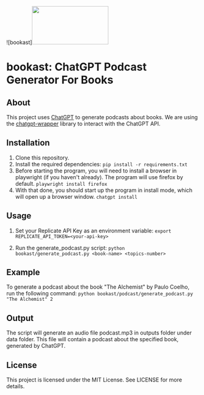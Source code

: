 ![bookast]<img src=https://user-images.githubusercontent.com/57623556/212183761-79985c04-6a2d-4b3d-8a75-2f6fdcb19d3a.png width="200" height="100">
# bookast: ChatGPT Podcast Generator For Books

## About
This project uses [ChatGPT](https://openai.com/blog/chatgpt/) to generate podcasts about books. We are using the [chatgpt-wrapper](https://github.com/mmabrouk/chatgpt-wrapper) library to interact with the ChatGPT API.


## Installation
1. Clone this repository.
2. Install the required dependencies:
```pip install -r requirements.txt```
3. Before starting the program, you will need to install a browser in playwright (if you haven't already). The program will use firefox by default.
```playwright install firefox```
4. With that done, you should start up the program in install mode, which will open up a browser window.
```chatgpt install```

## Usage
1. Set your Replicate API Key as an environment variable:
```export REPLICATE_API_TOKEN=<your-api-key>```

2. Run the generate_podcast.py script:
```python bookast/generate_podcast.py <book-name> <topics-number>```

## Example
To generate a podcast about the book "The Alchemist" by Paulo Coelho, run the following command:
```python bookast/podcast/generate_podcast.py  "The Alchemist" 2```

## Output
The script will generate an audio file podcast.mp3 in outputs folder under data folder. This file will contain a podcast about the specified book, generated by ChatGPT.

## License
This project is licensed under the MIT License. See LICENSE for more details.
